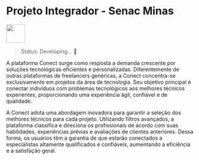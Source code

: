 # Projeto Integrador - Senac Minas

<img src="https://upload.wikimedia.org/wikipedia/commons/thumb/8/86/Senac_logo.svg/2560px-Senac_logo.svg.png" width="50px">

> Status: Developing... 🚧

A plataforma Conect surge como resposta a demanda crescente por soluções
tecnológicas eficientes e personalizadas. Diferentemente de outras plataformas de
freelancers genéricas, a Conect concentra-se exclusivamente em projetos da área de
tecnologia. Seu objetivo principal é conectar indivíduos com problemas tecnológicos aos
melhores técnicos experientes, proporcionando uma experiência ágil, confiável e de
qualidade.

A Conect adota uma abordagem inovadora para garantir a seleção dos melhores técnicos para
cada projeto. Utilizando filtros avançados, a plataforma classifica e direciona os profissionais
de acordo com suas habilidades, experiências prévias e avaliações de clientes anteriores.
Dessa forma, os usuários têm a garantia de que estarão conectados a especialistas altamente
qualificados e confiáveis, aumentando a eficiência e a satisfação geral.

